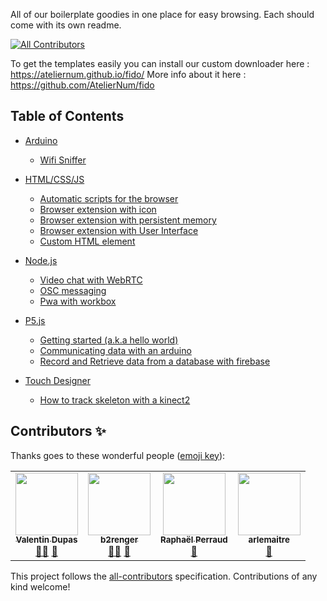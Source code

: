 All of our boilerplate goodies in one place for easy browsing. Each should come with its own readme.

<!-- ALL-CONTRIBUTORS-BADGE:START - Do not remove or modify this section -->

[![All Contributors](https://img.shields.io/badge/all_contributors-4-orange.svg?style=flat-square)](#contributors-)

<!-- ALL-CONTRIBUTORS-BADGE:END -->

To get the templates easily you can install our custom downloader here : https://ateliernum.github.io/fido/
More info about it here : https://github.com/AtelierNum/fido

## Table of Contents

- [Arduino](Arduino)

  - [Wifi Sniffer](Arduino/Wifi_sniffer)

- [HTML/CSS/JS](HTML-CSS-JS)

  - [Automatic scripts for the browser](HTML-CSS-JS/browser_script)
  - [Browser extension with icon](HTML-CSS-JS/browser_extension_with_icon)
  - [Browser extension with persistent memory](HTML-CSS-JS/browser_extension_with_persistent_variables)
  - [Browser extension with User Interface](HTML-CSS-JS/browser_extension_with_UI)
  - [Custom HTML element](HTML-CSS-JS/custom_element)

- [Node.js](nodeJS)

  - [Video chat with WebRTC](nodeJS/webRTC)
  - [OSC messaging](nodeJS/osc)
  - [Pwa with workbox](nodeJS/pwa_with_workbox)

- [P5.js](p5JS)

  - [Getting started (a.k.a hello world)](p5JS/hello_world)
  - [Communicating data with an arduino](p5JS/with_arduino_over_serial)
  - [Record and Retrieve data from a database with firebase](p5JS/database_with_firebase)

- [Touch Designer](TouchDesigner)

  - [How to track skeleton with a kinect2](TouchDesigner/SkeletonTracking_with_kinect2/)

## Contributors ✨

Thanks goes to these wonderful people ([emoji key](https://allcontributors.org/docs/en/emoji-key)):

<!-- ALL-CONTRIBUTORS-LIST:START - Do not remove or modify this section -->
<!-- prettier-ignore-start -->
<!-- markdownlint-disable -->
<table>
  <tr>
    <td align="center"><a href="https://github.com/zhakkarn"><img src="https://avatars.githubusercontent.com/u/6611316?v=4?s=100" width="100px;" alt=""/><br /><sub><b>Valentin Dupas</b></sub></a><br /><a href="#mentoring-zhakkarn" title="Mentoring">🧑‍🏫</a> <a href="#templates-zhakkarn" title="Has published some templates">📝</a></td>
    <td align="center"><a href="http://b2renger.github.io/"><img src="https://avatars.githubusercontent.com/u/1818874?v=4?s=100" width="100px;" alt=""/><br /><sub><b>b2renger</b></sub></a><br /><a href="#mentoring-b2renger" title="Mentoring">🧑‍🏫</a> <a href="#templates-b2renger" title="Has published some templates">📝</a></td>
    <td align="center"><a href="https://github.com/R4ph3rd"><img src="https://avatars.githubusercontent.com/u/43202876?v=4?s=100" width="100px;" alt=""/><br /><sub><b>Raphaël Perraud</b></sub></a><br /><a href="#templates-R4ph3rd" title="Has published some templates">📝</a></td>
    <td align="center"><a href="https://www.armandlemaitre.fr/"><img src="https://avatars.githubusercontent.com/u/33665471?v=4?s=100" width="100px;" alt=""/><br /><sub><b>arlemaitre</b></sub></a><br /><a href="#templates-arlemaitre" title="Has published some templates">📝</a></td>
  </tr>
</table>

<!-- markdownlint-restore -->
<!-- prettier-ignore-end -->

<!-- ALL-CONTRIBUTORS-LIST:END -->

This project follows the [all-contributors](https://github.com/all-contributors/all-contributors) specification. Contributions of any kind welcome!
